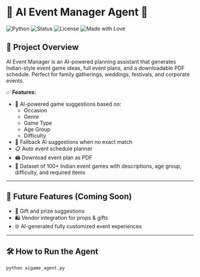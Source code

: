 # 🎉 AI Event Manager Agent 🤖

![Python](https://img.shields.io/badge/Python-3.9%2B-blue)
![Status](https://img.shields.io/badge/Status-MVP-green)
![License](https://img.shields.io/badge/License-MIT-blue)
![Made with Love](https://img.shields.io/badge/Made%20with-%E2%9D%A4-red)

## 📌 Project Overview

AI Event Manager is an AI-powered planning assistant that generates Indian-style event game ideas, full event plans, and a downloadable PDF schedule. Perfect for family gatherings, weddings, festivals, and corporate events.

✅ **Features:**
- 🧠 AI-powered game suggestions based on:
  - Occasion
  - Genre
  - Game Type
  - Age Group
  - Difficulty
- 🎯 Fallback AI suggestions when no exact match
- 📋 Auto event schedule planner
- 🖨️ Download event plan as PDF
- 🎲 Dataset of 100+ Indian event games with descriptions, age group, difficulty, and required items

---

## 🚀 Future Features (Coming Soon)
- 🎁 Gift and prize suggestions
- 🛍️ Vendor integration for props & gifts
- 🌐 AI-generated fully customized event experiences

---

## 🛠 How to Run the Agent
```bash
python aigame_agent.py
